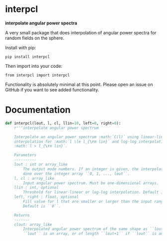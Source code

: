 
interpcl
========

**interpolate angular power spectra**

A very small package that does interpolation of angular power spectra for random
fields on the sphere.

Install with pip:

    pip install interpcl

Then import into your code:

    from interpcl import interpcl

Functionality is absolutely minimal at this point. Please open an issue on
GitHub if you want to see added functionality.


Documentation
=============

```py
def interpcl(lout, l, cl, llin=10, left=0, right=0):
    r'''interpolate angular power spectrum

    Interpolate an angular power spectrum :math:`C(l)` using linear-linear
    interpolation for :math:`l \le l_{\rm lin}` and log-log interpolation for
    :math:`l > l_{\rm lin}`.

    Parameters
    ----------
    lout : int or array_like
        The output mode numbers. If an integer is given, the interpolation is
        done over the integer array ``0, 1, ..., lout``.
    l, cl : array_like
        Input angular power spectrum. Must be one-dimensional arrays.
    llin : int, optional
        Threshold for linear-linear or log-log interpolation. Default is ``10``.
    left, right : float, optional
        Fill value for l that are smaller or larger than the input range.
        Default is ``0``.

    Returns
    -------
    clout: array_like
        Interpolated angular power spectrum of the same shape as ``lout`` if
        ``lout`` is an array, or of length ``lout+1`` if ``lout`` is an integer.

```
